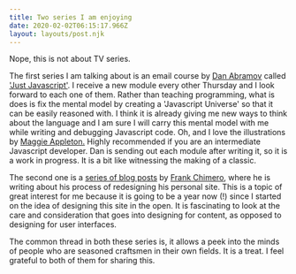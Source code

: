 ```yaml
---
title: Two series I am enjoying
date: 2020-02-02T06:15:17.966Z
layout: layouts/post.njk
---
```

Nope, this is not about TV series. 

The first series I am talking about is an email course by [Dan Abramov](https://overreacted.io/) called ['Just Javascript'](https://justjavascript.com/). I receive a new module every other Thursday and I look forward to each one of them. Rather than teaching programming, what is does is fix the mental model by creating a 'Javascript Universe' so that it can be easily reasoned with. I think it is already giving me new ways to think about the language and I am sure I will carry this mental model with me while writing and debugging Javascript code. Oh, and I love the illustrations by [Maggie Appleton.](https://maggieappleton.com/) Highly recommended if you are an intermediate Javascript developer. Dan is sending out each module after writing it, so it is a work in progress. It is a bit like witnessing the making of a classic.

The second one is a [series of blog posts](https://frankchimero.com/blog/2019/redesign/) by [Frank Chimero](https://frankchimero.com/), where he is writing about his process of redesigning his personal site. This is a topic of great interest for me because it is going to be a year now (!) since I started on the idea of designing this site in the open. It is fascinating to look at the care and consideration that goes into designing for content, as opposed to designing for user interfaces.

The common thread in both these series is, it allows a peek into the minds of people who are seasoned craftsmen in their own fields. It is a treat. I feel grateful to both of them for sharing this.
